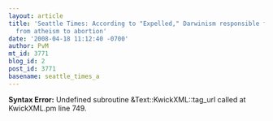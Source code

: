 ```yaml
---
layout: article
title: 'Seattle Times: According to "Expelled," Darwinism responsible for everything
  from atheism to abortion'
date: '2008-04-18 11:12:40 -0700'
author: PvM
mt_id: 3771
blog_id: 2
post_id: 3771
basename: seattle_times_a
---
```

<p><strong>Syntax Error:</strong> Undefined subroutine &Text::KwickXML::tag_url called at KwickXML.pm line 749.
</p>
